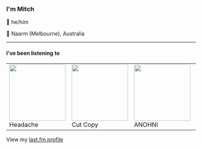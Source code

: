 <article><h3>I&#x27;m Mitch</h3><section><p>👨 he/him</p><p>📍 Naarm (Melbourne), Australia</p></section><hr/><section><h4>I&#x27;ve been listening to</h4><table><tbody><td><img src="https://lastfm.freetls.fastly.net/i/u/174s/93d230788520fac4ea1378057a8fdc9f.png" height="150px" alt="" role="presentation"/><br/>Headache</td><td><img src="https://lastfm.freetls.fastly.net/i/u/174s/dcce04ead24c41f3857b37d498fca417.png" height="150px" alt="" role="presentation"/><br/>Cut Copy</td><td><img src="https://lastfm.freetls.fastly.net/i/u/174s/835afb48b72aae2acb3934a84554d728.png" height="150px" alt="" role="presentation"/><br/>ANOHNI</td><td><img src="https://lastfm.freetls.fastly.net/i/u/174s/24ec795d4258e693b0948c39dec33f3b.png" height="150px" alt="" role="presentation"/><br/>Keanu Nelson</td><td><img src="https://lastfm.freetls.fastly.net/i/u/174s/1667d6de25bedd0f12390c468b8643e5.png" height="150px" alt="" role="presentation"/><br/>Ex-Vöid</td></tbody></table><span>View my <a href="https://www.last.fm/user/my-slab">last.fm profile</a></span></section></article>